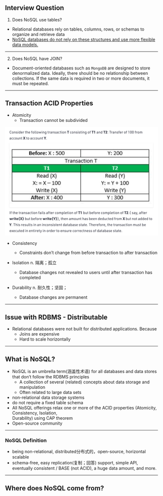 ## Interview Question

1. Does NoSQL use tables?

- Relational databases rely on tables, columns, rows, or schemas to organize and retrieve data
- <u>NoSQL databases do not rely on these structures and use more flexible data models.</u>

---

2. Does NoSQL have JOIN?

- Document-oriented databases such as `MongoDB` are designed to store denormalized data. Ideally, 
  there should be no relationship between collections. If the same data is required in two or more 
  documents, it must be repeated.

-----


## Transaction ACID Properties

- Atomicity 
  - Transaction cannot be subdivided

![](img/2021-04-01-01-39-15.png)



- Consistency  
  - Constraints don’t change from before transaction to after transaction



- Isolation   n. 隔离；孤立
  - Database changes not revealed to users until after transaction has completed


- Durability  n. 耐久性；坚固；
  - Database changes are permanent

-----

## Issue with RDBMS - Distributable

- Relational databases were not built for distributed applications. Because
  - Joins are expensive
  - Hard to scale horizontally

---

## What is NoSQL?

- NoSQL is an umbrella term(涵盖性术语) for all databases and data stores that don’t 
  follow the RDBMS principles
  - A collection of several (related) concepts about data storage and manipulation 
  - Often related to large data sets
- non-relational data storage systems
- do not require a fixed table schema
- All NoSQL offerings relax one or more of the ACID properties (Atomicity, Consistency, Isolation,  
  Durability) using CAP theorem
- Open-source community  

---

### NoSQL Definition

- being non-relational, distributed分布式的，open-source, horizontal scalable
- schema-free, easy replication(复制；回答) support, simple API, eventually consistent / BASE 
  (not ACID), a huge data amount, and more.

---

## Where does NoSQL come from?





